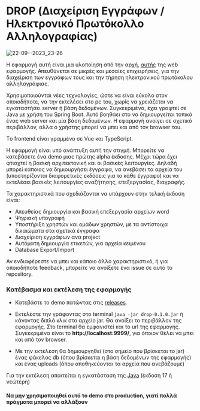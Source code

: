# DROP (Διαχείριση Εγγράφων / Ηλεκτρονικό Πρωτόκολλο Αλληλογραφίας)

![22-09--2023_23-26](https://github.com/ikiranis/drop-demo/assets/50238022/ff97b786-996b-4b09-a31e-ca7f60aa355b)

Η εφαρμογή αυτή είναι μια υλοποίηση από την αρχή, [αυτής](https://apps4net.eu/drop/) της web εφαρμογής. Απευθύνεται σε μικρές και μεσαίες επιχειρήσεις, για την διαχείριση των εγγράφων τους και την τήρηση ηλεκτρονικού πρωτόκολου αλληλογράφιας.

Χρησιμοποιούνται νέες τεχνολογίες, ώστε να είναι εύκολο στον οποιοδήποτε, να την εκτελέσει στο pc του, χωρίς να χρειάζεται να εγκαταστήσει server ή βάση δεδομένων. Συγκεκριμένα, έχει γραφτεί σε Java με χρήση του Spring Boot. Αυτό βοηθάει στο να δημιουργείται τοπικά ένας web server και μία βάση δεδομένων. Η εφαρμογή ανοίγει σε σχετικό περιβάλλον, αλλα ο χρήστης μπορεί να μπει και από τον browser του. 

Τo frontend είναι γραμμένο σε Vue και TypeScript.

Η εφαρμογή είναι υπό ανάπτυξη αυτή την στιγμή. Μπορείτε να κατεβάσετε ένα demo μιας πρώτης alpha έκδοσης. Μέχρι τώρα έχει φτιαχτεί η βασική αρχιτεκτονική και οι βασικές λειτουργίες. Δηλαδή μπορεί κάποιος να δημιουργήσει έγγραφα, να ανεβάσει τα αρχεία του (υποστηρίζονται διαφορετικές εκδόσεις για το κάθε έγγραφο) και να εκτελέσει βασικές λειτουργίες αναζήτησης, επεξεργασίας, διαγραφής.

Τα χαρακτηριστικά που σχεδιάζονται να υπάρχουν στην τελική έκδοση είναι:

- Απευθείας δημιουργία και βασική επεξεργασία αρχείων word
- Ψηφιακή υπογραφή
- Υποστήριξη χρηστών και ομάδων χρηστών, με τα αντίστοιχα δικαιώματα στα σχετικά έγγραφα
- Διαχείριση εγγράφων ανα project
- Αυτόματη δημιουργία ετικετών, για αρχεία κειμένου
- Database Export/Import

Αν ενδιαφέρεστε να μπει και κάποιο άλλο χαρακτηριστικό, ή για οποιοδήποτε feedback, μπορείτε να ανοίξετε ένα issue σε αυτό το repository.

### Κατέβασμα και εκτέλεση της εφαρμογής

- Κατεβάστε το demo πατώντας στις [releases](https://github.com/ikiranis/drop-demo/releases).

- Εκτελέστε την γράφοντας στο terminal ``java -jar drop-0.1.0.jar`` ή κάνοντας διπλό κλικ στο αρχείο jar. Θα ανοίξει το περιβάλλον της εφαρμογής. Στο terminal θα εμφανιστεί και το url της εφαρμογής. Συγκεκριμένα είναι το **http://localhost:9999/**, για όποιον θέλει να μπει και από τον browser.

- Με την εκτέλεση θα δημιουργηθεί (στο σημείο που βρίσκεται το jar) ένας φάκελος db (όπου βρίσκεται η βάση δεδομένων της εφαρμογής) και ένας uploads (όπου αποθηκεύονται τα αρχεία που ανεβάζουμε)

Για την εκτέλεση απαιτείται η εγκατάσταση της [Java](https://www.java.com/en/download/) (έκδοση 17 ή νεώτερη)

#### Να μην χρησιμοποιηθεί αυτό το demo στο production, γιατί πολλά πράγματα μπορεί να αλλάξουν
